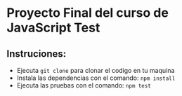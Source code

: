 # Proyecto Final del curso de JavaScript Test

Instruciones:
-----------
* Ejecuta ```git clone``` para clonar el codigo en tu maquina
* Instala las dependencias con el comando: ```npm install```
* Ejecuta las pruebas con el comando: ```npm test  ```